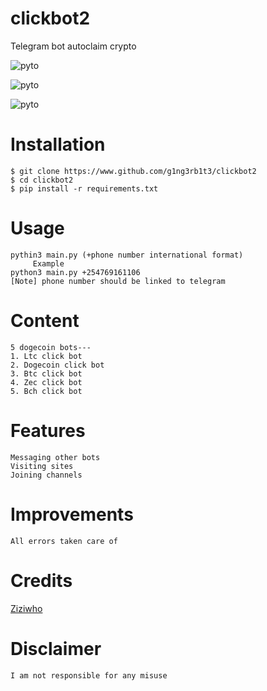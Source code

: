 # clickbot2
Telegram bot autoclaim crypto
<P align="left">
  <a><img title="pyto"src="https://img.shields.io/badge/90%25-Python-yellowgreen"></a>
</p>
<p align="left">
  <a><img title="pyto"src="https://img.shields.io/badge/5%25-knowledge-redblack"></a>
</p>
<P align="left">
  <a><img title="pyto"src="https://img.shields.io/badge/5%25-your support-yellowgreen"></a>
</p>

# Installation
```
$ git clone https://www.github.com/g1ng3rb1t3/clickbot2
$ cd clickbot2
$ pip install -r requirements.txt

```
# Usage
```
pythin3 main.py (+phone number international format)
     Example
python3 main.py +254769161106
[Note] phone number should be linked to telegram
```
# Content
```
5 dogecoin bots---
1. Ltc click bot
2. Dogecoin click bot
3. Btc click bot
4. Zec click bot
5. Bch click bot
```
# Features
```
Messaging other bots
Visiting sites
Joining channels
```
# Improvements
```
All errors taken care of
```
# Credits

[Ziziwho](https://www.github.com/ziziwho)

# Disclaimer
```
I am not responsible for any misuse
```
